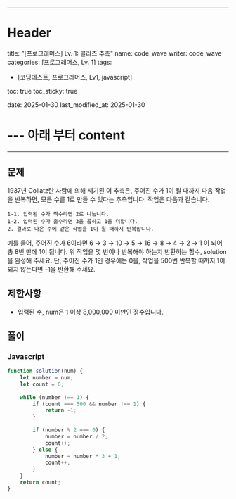 
---
# Header
title: "[프로그래머스] Lv. 1: 콜라츠 추측"
name: code_wave
writer: code_wave
categories: [프로그래머스, Lv. 1]
tags:
- [코딩테스트, 프로그래머스, Lv1, javascript]

toc: true
toc_sticky: true

date: 2025-01-30
last_modified_at: 2025-01-30

# --- 아래 부터 content
---

## 문제
1937년 Collatz란 사람에 의해 제기된 이 추측은, 주어진 수가 1이 될 때까지 다음 작업을 반복하면, 모든 수를 1로 만들 수 있다는 추측입니다. 작업은 다음과 같습니다.

```
1-1. 입력된 수가 짝수라면 2로 나눕니다.
1-2. 입력된 수가 홀수라면 3을 곱하고 1을 더합니다.
2. 결과로 나온 수에 같은 작업을 1이 될 때까지 반복합니다.
```

예를 들어, 주어진 수가 6이라면 6 → 3 → 10 → 5 → 16 → 8 → 4 → 2 → 1 이 되어 총 8번 만에 1이 됩니다. 위 작업을 몇 번이나 반복해야 하는지 반환하는 함수, solution을 완성해 주세요. 단, 주어진 수가 1인 경우에는 0을, 작업을 500번 반복할 때까지 1이 되지 않는다면 –1을 반환해 주세요.

## 제한사항
- 입력된 수, num은 1 이상 8,000,000 미만인 정수입니다.

## 풀이
### Javascript
```js
function solution(num) {
    let number = num;
    let count = 0;
  
    while (number !== 1) {
        if (count === 500 && number !== 1) {
            return -1;
        }
  
        if (number % 2 === 0) {
            number = number / 2;
            count++;
        } else {
            number = number * 3 + 1;
            count++;
        }
    }
    return count;
}
```
